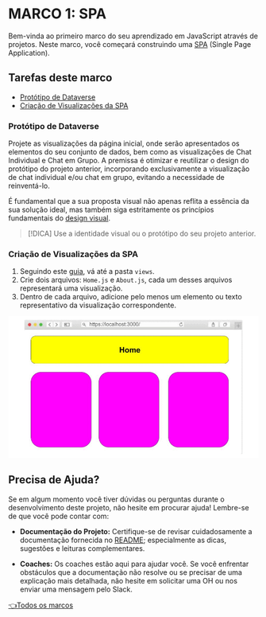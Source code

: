 # **MARCO 1:** SPA

Bem-vinda ao primeiro marco do seu aprendizado em JavaScript através de projetos. Neste marco, você começará construindo uma [SPA](https://pt.wikipedia.org/wiki/Aplicativo_de_p%C3%A1gina_%C3%BAnica) (Single Page Application).

## Tarefas deste marco

- [Protótipo de Dataverse](#prototipo-de-dataverse)
- [Criação de Visualizações da SPA](#criação-de-visualizações-da-spa)

### Protótipo de Dataverse

Projete as visualizações da página inicial, onde serão apresentados os elementos do seu conjunto de dados, bem como as visualizações de Chat Individual e Chat em Grupo. A premissa é otimizar e reutilizar o design do protótipo do projeto anterior, incorporando exclusivamente a visualização de chat individual e/ou chat em grupo, evitando a necessidade de reinventá-lo.

É fundamental que a sua proposta visual não apenas reflita a essência da sua solução ideal, mas também siga estritamente os princípios fundamentais do [design visual](https://coda.io/d/Bootcamp-UX-Contenido_dqkqk2rV9Z2/Diseno-de-interfaces_suOT7#_luWsQ).

> [!DICA]
> Use a identidade visual ou o protótipo do seu projeto anterior.

### Criação de Visualizações da SPA

1. Seguindo este [guia](https://github.com/Laboratoria/curriculum/blob/main/guides/router-spa/README.pt.md), vá até a pasta `views`.
2. Crie dois arquivos: `Home.js` e `About.js`, cada um desses arquivos representará uma visualização.
3. Dentro de cada arquivo, adicione pelo menos um elemento ou texto representativo da visualização correspondente.

![Pré-visualização spa](./assets/previewSPA.gif)

## Precisa de Ajuda?

Se em algum momento você tiver dúvidas ou perguntas durante o desenvolvimento deste projeto, não hesite em procurar ajuda! Lembre-se de que você pode contar com:

- **Documentação do Projeto:** Certifique-se de revisar cuidadosamente a documentação fornecida no [README](../README.md); especialmente as dicas, sugestões e leituras complementares.

- **Coaches:** Os coaches estão aqui para ajudar você. Se você enfrentar obstáculos que a documentação não resolve ou se precisar de uma explicação mais detalhada, não hesite em solicitar uma OH ou nos enviar uma mensagem pelo Slack.

[👈Todos os marcos](../README.md#6-marcos)
